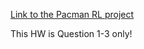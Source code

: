 [Link to the Pacman RL project](http://inst.eecs.berkeley.edu/~cs188/pacman/reinforcement.html)

This HW is Question 1-3 only!